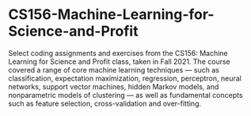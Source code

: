 # CS156-Machine-Learning-for-Science-and-Profit
Select coding assignments and exercises from the CS156: Machine Learning for Science and Profit class, taken in Fall 2021. The course covered a range of core machine learning techniques — such as classification, expectation maximization, regression, perceptron, neural networks, support vector machines, hidden Markov models, and nonparametric models of clustering — as well as fundamental concepts such as feature selection, cross-validation and over-fitting.




